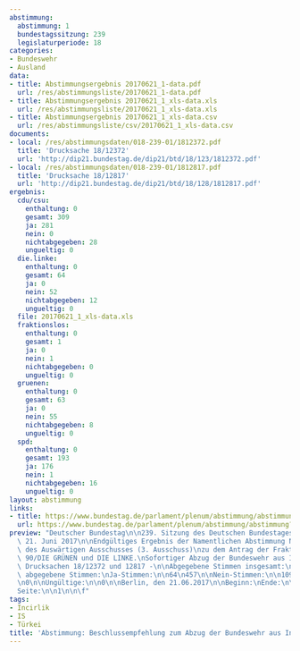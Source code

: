 ```yaml
---
abstimmung:
  abstimmung: 1
  bundestagssitzung: 239
  legislaturperiode: 18
categories:
- Bundeswehr
- Ausland
data:
- title: Abstimmungsergebnis 20170621_1-data.pdf
  url: /res/abstimmungsliste/20170621_1-data.pdf
- title: Abstimmungsergebnis 20170621_1_xls-data.xls
  url: /res/abstimmungsliste/20170621_1_xls-data.xls
- title: Abstimmungsergebnis 20170621_1_xls-data.csv
  url: /res/abstimmungsliste/csv/20170621_1_xls-data.csv
documents:
- local: /res/abstimmungsdaten/018-239-01/1812372.pdf
  title: 'Drucksache 18/12372'
  url: 'http://dip21.bundestag.de/dip21/btd/18/123/1812372.pdf'
- local: /res/abstimmungsdaten/018-239-01/1812817.pdf
  title: 'Drucksache 18/12817'
  url: 'http://dip21.bundestag.de/dip21/btd/18/128/1812817.pdf'
ergebnis:
  cdu/csu:
    enthaltung: 0
    gesamt: 309
    ja: 281
    nein: 0
    nichtabgegeben: 28
    ungueltig: 0
  die.linke:
    enthaltung: 0
    gesamt: 64
    ja: 0
    nein: 52
    nichtabgegeben: 12
    ungueltig: 0
  file: 20170621_1_xls-data.xls
  fraktionslos:
    enthaltung: 0
    gesamt: 1
    ja: 0
    nein: 1
    nichtabgegeben: 0
    ungueltig: 0
  gruenen:
    enthaltung: 0
    gesamt: 63
    ja: 0
    nein: 55
    nichtabgegeben: 8
    ungueltig: 0
  spd:
    enthaltung: 0
    gesamt: 193
    ja: 176
    nein: 1
    nichtabgegeben: 16
    ungueltig: 0
layout: abstimmung
links:
- title: https://www.bundestag.de/parlament/plenum/abstimmung/abstimmung?id=479
  url: https://www.bundestag.de/parlament/plenum/abstimmung/abstimmung?id=479
preview: "Deutscher Bundestag\n\n239. Sitzung des Deutschen Bundestages\nam Mittwoch,\
  \ 21. Juni 2017\n\nEndgültiges Ergebnis der Namentlichen Abstimmung Nr. 1\n\nBeschlussempfehlung\
  \ des Auswärtigen Ausschusses (3. Ausschuss)\nzu dem Antrag der Fraktion BÜNDNIS\
  \ 90/DIE GRÜNEN und DIE LINKE.\nSofortiger Abzug der Bundeswehr aus Incirlik\n-\
  \ Drucksachen 18/12372 und 12817 -\n\nAbgegebene Stimmen insgesamt:\n\n566\n\nNicht\
  \ abgegebene Stimmen:\nJa-Stimmen:\n\n64\n457\n\nNein-Stimmen:\n\n109\n\nEnthaltungen:\n\
  \n0\n\nUngültige:\n\n0\n\nBerlin, den 21.06.2017\n\nBeginn:\nEnde:\n\n17:38\n17:41\n\
  Seite:\n\n1\n\n\f"
tags:
- Incirlik
- IS
- Türkei
title: 'Abstimmung: Beschlussempfehlung zum Abzug der Bundeswehr aus Incirlik'
---
```

